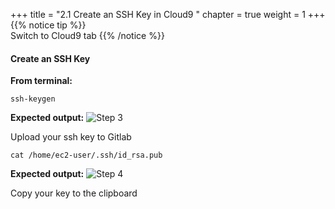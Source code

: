 +++
title = "2.1 Create an SSH Key in Cloud9 "
chapter = true
weight = 1
+++
{{% notice tip %}}                                                                                                                          
Switch to Cloud9 tab
{{% /notice %}}

#### Create an SSH Key

**From terminal:**

```
ssh-keygen
```

**Expected output:**
![Step 3](/images/gitlab/gitlab_step3.png)

Upload your ssh key to Gitlab

```
cat /home/ec2-user/.ssh/id_rsa.pub
```

**Expected output:**
![Step 4](/images/gitlab/gitlab_step4.png)

Copy your key to the clipboard

